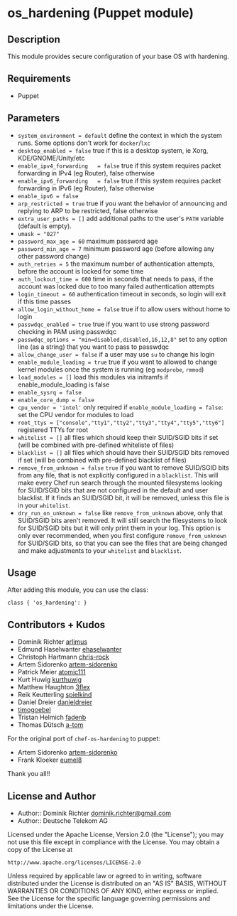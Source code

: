 # os_hardening (Puppet module)

## Description

This module provides secure configuration of your base OS with hardening.

## Requirements

* Puppet

## Parameters

* `system_environment = default`
  define the context in which the system runs. Some options don't work for `docker`/`lxc`
* `desktop_enabled = false`
  true if this is a desktop system, ie Xorg, KDE/GNOME/Unity/etc
* `enable_ipv4_forwarding   = false`
  true if this system requires packet forwarding in IPv4 (eg Router), false otherwise
* `enable_ipv6_forwarding   = false`
  true if this system requires packet forwarding in IPv6 (eg Router), false otherwise
* `enable_ipv6 = false`
* `arp_restricted = true`
  true if you want the behavior of announcing and replying to ARP to be restricted, false otherwise
* `extra_user_paths = []`
  add additional paths to the user's `PATH` variable (default is empty).
* `umask = "027"`
* `password_max_age = 60`
  maximum password age
* `password_min_age = 7`
  minimum password age (before allowing any other password change)
* `auth_retries = 5`
  the maximum number of authentication attempts, before the account is locked for some time
* `auth_lockout_time = 600`
  time in seconds that needs to pass, if the account was locked due to too many failed authentication attempts
* `login_timeout = 60`
  authentication timeout in seconds, so login will exit if this time passes
* `allow_login_without_home = false`
  true if to allow users without home to login
* `passwdqc_enabled = true`
  true if you want to use strong password checking in PAM using passwdqc
* `passwdqc_options = "min=disabled,disabled,16,12,8"`
  set to any option line (as a string) that you want to pass to passwdqc
* `allow_change_user = false`
  if a user may use `su` to change his login
* `enable_module_loading = true`
  true if you want to allowed to change kernel modules once the system is running (eg `modprobe`, `rmmod`)
* `load_modules = []`
  load this modules via initramfs if enable_module_loading is false
* `enable_sysrq = false`
* `enable_core_dump = false`
* `cpu_vendor = 'intel'`
  only required if `enable_module_loading = false`: set the CPU vendor for modules to load
* `root_ttys = ["console","tty1","tty2","tty3","tty4","tty5","tty6"]`
  registered TTYs for root
* `whitelist = []`
  all files which should keep their SUID/SGID bits if set (will be combined with pre-defined whiteliste of files)
* `blacklist = []`
  all files which should have their SUID/SGID bits removed if set (will be combined with pre-defined blacklist of files)
* `remove_from_unknown = false`
  `true` if you want to remove SUID/SGID bits from any file, that is not explicitly configured in a `blacklist`. This will make every Chef run search through the mounted filesystems looking for SUID/SGID bits that are not configured in the default and user blacklist. If it finds an SUID/SGID bit, it will be removed, unless this file is in your `whitelist`.
* `dry_run_on_unknown = false`
  like `remove_from_unknown` above, only that SUID/SGID bits aren't removed. It will still search the filesystems to look for SUID/SGID bits but it will only print them in your log. This option is only ever recommended, when you first configure `remove_from_unknown` for SUID/SGID bits, so that you can see the files that are being changed and make adjustments to your `whitelist` and `blacklist`.

## Usage

After adding this module, you can use the class:

    class { 'os_hardening': }

## Contributors + Kudos

* Dominik Richter [arlimus](https://github.com/arlimus)
* Edmund Haselwanter [ehaselwanter](https://github.com/ehaselwanter)
* Christoph Hartmann [chris-rock](https://github.com/chris-rock)
* Artem Sidorenko [artem-sidorenko](https://github.com/artem-sidorenko)
* Patrick Meier [atomic111](https://github.com/atomic111)
* Kurt Huwig [kurthuwig](https://github.com/kurthuwig)
* Matthew Haughton [3flex](https://github.com/3flex)
* Reik Keutterling [spielkind](https://github.com/spielkind)
* Daniel Dreier [danieldreier](https://github.com/danieldreier)
*  [timogoebel](https://github.com/timogoebel)
* Tristan Helmich [fadenb](https://github.com/fadenb)
* Thomas Dütsch [a-tom](https://github.com/a-tom)

For the original port of `chef-os-hardening` to puppet:

* Artem Sidorenko [artem-sidorenko](https://github.com/artem-sidorenko)
* Frank Kloeker [eumel8](https://github.com/eumel8)

Thank you all!!

## License and Author

* Author:: Dominik Richter <dominik.richter@gmail.com>
* Author:: Deutsche Telekom AG

Licensed under the Apache License, Version 2.0 (the "License");
you may not use this file except in compliance with the License.
You may obtain a copy of the License at

    http://www.apache.org/licenses/LICENSE-2.0

Unless required by applicable law or agreed to in writing, software
distributed under the License is distributed on an "AS IS" BASIS,
WITHOUT WARRANTIES OR CONDITIONS OF ANY KIND, either express or implied.
See the License for the specific language governing permissions and
limitations under the License.
